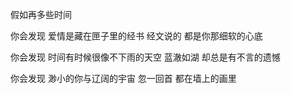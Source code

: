 
假如再多些时间

你会发现
爱情是藏在匣子里的经书
经文说的
都是你那细软的心底

你会发现
时间有时候很像不下雨的天空
蓝澈如湖
却总是有不言的遗憾

你会发现
渺小的你与辽阔的宇宙
忽一回首
都在墙上的画里